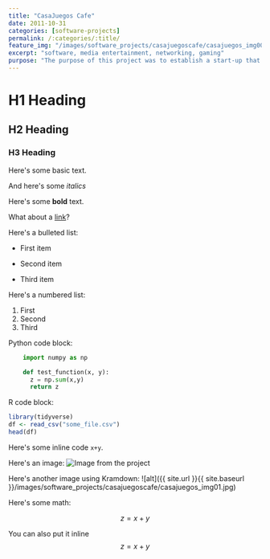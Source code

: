 ```yaml
---
title: "CasaJuegos Cafe"
date: 2011-10-31
categories: [software-projects]
permalink: /:categories/:title/
feature_img: "/images/software_projects/casajuegoscafe/casajuegos_img00.jpg"
excerpt: "software, media entertainment, networking, gaming"
purpose: "The purpose of this project was to establish a start-up that could offer services as a modern video game arcade as well as an offline media-streaming hub."
---
```

# H1 Heading

## H2 Heading

### H3 Heading

Here's some basic text.

And here's some *italics*

Here's some **bold** text.

What about a [link](https://github.com/dataoptimal)?

Here's a bulleted list:
* First item
+ Second item
- Third item

Here's a numbered list:
1. First
2. Second
3. Third

Python code block:
```python
    import numpy as np

    def test_function(x, y):
      z = np.sum(x,y)
      return z
```

R code block:
```r
library(tidyverse)
df <- read_csv("some_file.csv")
head(df)
```

Here's some inline code `x+y`.

Here's an image:
<img src="{{ site.url }}{{ site.baseurl }}/images/software_projects/casajuegoscafe/casajuegos_img00.jpg" alt="Image from the project">

Here's another image using Kramdown:
![alt]({{ site.url }}{{ site.baseurl }}/images/software_projects/casajuegoscafe/casajuegos_img01.jpg)

Here's some math:

$$z=x+y$$

You can also put it inline $$z=x+y$$
